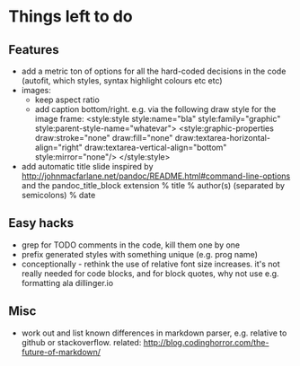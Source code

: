 # Things left to do

## Features

* add a metric ton of options for all the hard-coded decisions in the
  code (autofit, which styles, syntax highlight colours etc etc)
* images:
  * keep aspect ratio
  * add caption bottom/right. e.g. via the following draw style for
    the image frame:
        <style:style style:name="bla" style:family="graphic" style:parent-style-name="whatevar">
         <style:graphic-properties draw:stroke="none" draw:fill="none" draw:textarea-horizontal-align="right" draw:textarea-vertical-align="bottom" style:mirror="none"/>
        </style:style>
* add automatic title slide
  inspired by http://johnmacfarlane.net/pandoc/README.html#command-line-options
  and the pandoc_title_block extension
      % title
      % author(s) (separated by semicolons)
      % date

## Easy hacks

* grep for TODO comments in the code, kill them one by one
* prefix generated styles with something unique (e.g. prog name)
* conceptionally - rethink the use of relative font size
  increases. it's not really needed for code blocks, and for
  block quotes, why not use e.g. formatting ala dillinger.io

## Misc

* work out and list known differences in markdown parser,
  e.g. relative to github or stackoverflow.
  related: http://blog.codinghorror.com/the-future-of-markdown/
